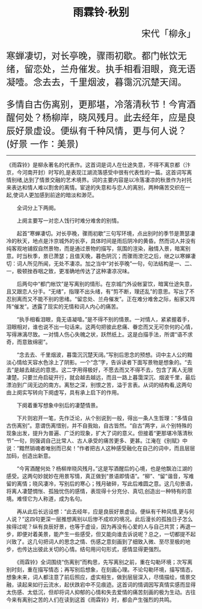 # <center>雨霖铃·秋别</center>  
<p align="right"><font size=5> 宋代「柳永」</p>  

寒蝉凄切，对长亭晚，骤雨初歇。都门帐饮无绪，留恋处，兰舟催发。执手相看泪眼，竟无语凝噎。念去去，千里烟波，暮霭沉沉楚天阔。 

多情自古伤离别，更那堪，冷落清秋节！今宵酒醒何处？杨柳岸，晓风残月。此去经年，应是良辰好景虚设。便纵有千种风情，更与何人说？(好景 一作：美景)   </font>
***

《雨霖铃》是柳永著名的代表作。这首词是词人在仕途失意，不得不离京都（汴京，今河南开封）时写的,是表现江湖流落感受中很有代表性的一篇。这首词写离情别绪,达到了情景交融的艺术境界。词的主要内容是以冷落凄凉的秋景作为衬托来表达和情人难以割舍的离情。宦途的失意和与恋人的离别，两种痛苦交织在一起,使词人更加感到前途的暗淡和渺茫。

　　全词分上下两阕。

　　上阕主要写一对恋人饯行时难分难舍的别情。

　　起首“寒蝉凄切。对长亭晚，骤雨初歇”三句写环境，点出别时的季节是萧瑟凄冷的秋天，地点是汴京城外的长亭，具体时间是雨后阴冷的黄昏。然而词人并没有纯客观地铺叙自然景物，而是通过景物的描写，氛围的渲染，融情入景，暗寓别意。时当秋季，景已萧瑟；且值天晚，暮色阴沉；而骤雨滂沱之后，继之以寒蝉凄切：词人所见所闻，无处不凄凉。加之当中“对长亭晚”一句，句法结构是一、二、一，极顿挫吞咽之致，更准确地传达了这种凄凉况味。

　　后两句中“都门帐饮”是写离别的情形。在京城门外设帐宴饮，暗寓仕途失意，且又跟恋人分手。“无绪”，指理不出头绪，有“剪不断，理还乱”的意思。写出了不忍别离而又不能不别的思绪。“留恋处、兰舟催发”。正在难分难舍之际，船家又阵阵“催发”。透露了现实的无情和词人内心的痛苦。

　　“执手相看泪眼，竟无语凝噎。”是不得不别的情景。一对情人，紧紧握着手，泪眼相对，谁也说不出一句话来。这两句把彼此悲痛、眷恋而又无可奈何的心情，写得淋漓尽致。一对情人伤心失魄之状，跃然纸上。这是白描手法，所谓“语不求奇，而意致绵密”。

　　“念去去、千里烟波，暮霭沉沉楚天阔。”写别后思念的预想。词中主人公的黯淡心情给天容水色涂上了阴影。一个“念”字，告诉读者下面写景物是想象的。“去去”是越去越远的意思。这二字用得极好，不愿去而又不得不去，包含了离人无限凄楚。只要兰舟启碇开行，就会越去越远，而且一路上暮霭深沉、烟波千里，最后漂泊到广阔无边的南方。离愁之深，别恨之苦，溢于言表。从词的结构看,这两句由上阕实写转向下阕虚写，具有承上启下的作用。

　　下阕着重写想象中别后的凄楚情景。

　　下片则宕开一笔，先作泛论，从个别说到一般，得出一条人生哲理：“多情自古伤离别”。意谓伤离惜别，并不自我始，自古皆然。“自古”两字，从个别特殊的现象出发，提升为普遍、广泛的现象，扩大了词的意义。但接着“更那堪冷落清秋节”一句，则强调自己比常人、古人承受的痛苦更多、更甚。江淹在《别赋》中说：“黯然销魂者唯别而已矣！”作者把古人这种感受融化在自己的词中，而且层层加码，创造出新意。

　　“今宵酒醒何处？杨柳岸晓风残月。”这是写酒醒后的心境，也是他飘泊江湖的感受。这两句妙就妙在用景写情，真正做到“景语即情语”。“柳”、“留”谐音，写难留的离情；晓风凄冷，写别后的寒心；残月破碎，写此后难圆之意。这几句景语，将离人凄楚惆怅、孤独忧伤的感情，表现得十分充分、真切,创造出一种特有的意境。难怪它为人称道，成为名句。

　　再从此后长远设想：“此去经年，应是良辰好景虚设。便纵有千种风情,更与何人说？”这四句更深一层推想离别以后惨不成欢的境况。此后漫长的孤独日子怎么挨得过呢？纵有良辰好景，也等于虚设，因为再没有心爱的人与自己共赏；再退一步，即便对着美景，能产生一些感受，但又能向谁去诉说呢？总之，一切都提不起兴致了。这几句把词人的思念之情、伤感之意刻画到了细致入微、至尽至极的地步，也传达出彼此关切的心情。结句用问句形式，感情显得更强烈。

　　《雨霖铃》全词围绕“伤离别”而构思，先写离别之前，重在勾勒环境；次写离别时刻，重在描写情态；再写别后想象，在刻画心理。不论勾勒环境，描写情态，想象未来，词人都注意了前后照应，虚实相生，做到层层深入，尽情描绘，情景交融，读起来如行云流水，起伏跌宕中不见痕迹。这首词的情调因写真情实感而显得太伤感、太低沉，但却将词人抑郁的心情和失去爱情的痛苦刻画的极为生动。古往今来有离别之苦的人们在读到这首《雨霖铃》时，都会产生强烈的共鸣。